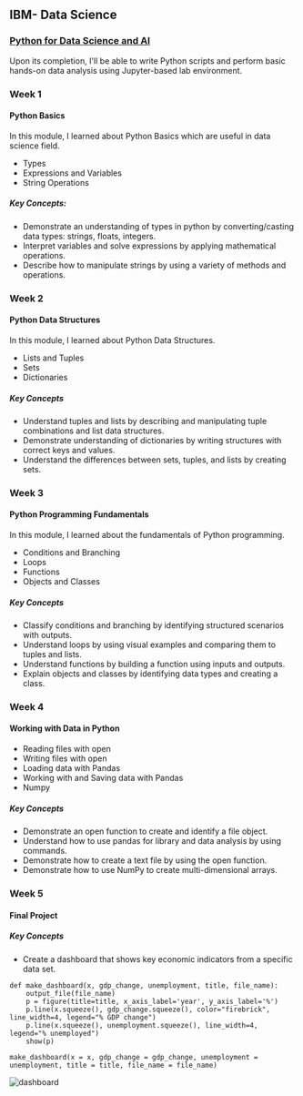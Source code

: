 ## IBM- Data Science

### [Python for Data Science and AI](https://www.coursera.org/learn/python-for-applied-data-science-ai/home/info)  
Upon its completion, I'll be able to write Python scripts and perform basic hands-on data analysis using Jupyter-based lab environment. 

### Week 1      
#### Python Basics
In this module, I learned about Python Basics which are useful in data science field.   

- Types 
- Expressions and Variables 
- String Operations 

##### Key Concepts:   
- Demonstrate an understanding of types in python by converting/casting data types: strings, floats, integers.
- Interpret variables and solve expressions by applying mathematical operations.
- Describe how to manipulate strings by using a variety of methods and operations.

### Week 2    
#### Python Data Structures   
In this module, I learned about Python Data Structures. 

- Lists and Tuples
- Sets
- Dictionaries    

##### Key Concepts    
- Understand tuples and lists by describing and manipulating tuple combinations and list data structures.
- Demonstrate understanding of dictionaries by writing structures with correct keys and values.
- Understand the differences between sets, tuples, and lists by creating sets.

### Week 3 
#### Python Programming Fundamentals
In this module, I learned about the fundamentals of Python programming. 

- Conditions and Branching
- Loops
- Functions
- Objects and Classes   

##### Key Concepts    
- Classify conditions and branching by identifying structured scenarios with outputs.
- Understand loops by using visual examples and comparing them to tuples and lists.
- Understand functions by building a function using inputs and outputs.
- Explain objects and classes by identifying data types and creating a class.

### Week 4  
#### Working with Data in Python

- Reading files with open
- Writing files with open
- Loading data with Pandas
- Working with and Saving data with Pandas
- Numpy

##### Key Concepts
- Demonstrate an open function to create and identify a file object.
- Understand how to use pandas for library and data analysis by using commands.
- Demonstrate how to create a text file by using the open function.
- Demonstrate how to use NumPy to create multi-dimensional arrays.    

### Week 5 
#### Final Project

##### Key Concepts
- Create a dashboard that shows key economic indicators from a specific data set.

```
def make_dashboard(x, gdp_change, unemployment, title, file_name):
    output_file(file_name)
    p = figure(title=title, x_axis_label='year', y_axis_label='%')
    p.line(x.squeeze(), gdp_change.squeeze(), color="firebrick", line_width=4, legend="% GDP change")
    p.line(x.squeeze(), unemployment.squeeze(), line_width=4, legend="% unemployed")
    show(p)
    
make_dashboard(x = x, gdp_change = gdp_change, unemployment = unemployment, title = title, file_name = file_name)
```

![dashboard](https://github.com/kk289/IBM-Data-Science/blob/master/Course%204_Python%20for%20Data%20Science%20and%20AI/Week%205/Graph.png)



